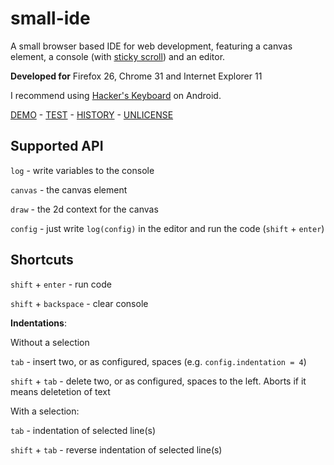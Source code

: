small-ide
=========

A small browser based IDE for web development, featuring a canvas element, a console (with [sticky scroll](http://stackoverflow.com/questions/18614301/keep-overflow-div-scrolled-to-bottom-unless-user-scrolls-up/21067431#21067431)) and an editor.

**Developed for**
Firefox 26, Chrome 31 and Internet Explorer 11

I recommend using [Hacker's Keyboard](https://play.google.com/store/apps/details?id=org.pocketworkstation.pckeyboard) on Android.

[DEMO](http://dotnetcarpenter.github.io/small-ide/) - 
[TEST](http://dotnetcarpenter.github.io/small-ide/test/test.html) - 
[HISTORY](HISTORY.md) - 
[UNLICENSE](UNLICENSE)

## Supported API

`log` - write variables to the console

`canvas` - the canvas element

`draw` - the 2d context for the canvas

`config` - just write `log(config)` in the editor and run the code (`shift` + `enter`)


## Shortcuts

`shift` + `enter` - run code

`shift` + `backspace` - clear console

**Indentations**:

Without a selection

`tab` - insert two, or as configured, spaces (e.g. `config.indentation = 4`)

`shift` + `tab` - delete two, or as configured, spaces to the left. Aborts if it means deletetion of text

With a selection:

`tab` - indentation of selected line(s)

`shift` + `tab` - reverse indentation of selected line(s)